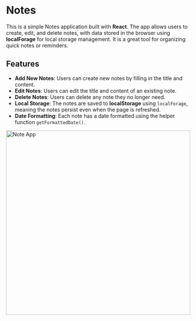 # Notes

This is a simple Notes application built with **React**. The app allows users to create, edit, and delete notes, with data stored in the browser using **localForage** for local storage management. It is a great tool for organizing quick notes or reminders.

## Features

- **Add New Notes**: Users can create new notes by filling in the title and content.
- **Edit Notes**: Users can edit the title and content of an existing note.
- **Delete Notes**: Users can delete any note they no longer need.
- **Local Storage**: The notes are saved to **localStorage** using `localForage`, meaning the notes persist even when the page is refreshed.
- **Date Formatting**: Each note has a date formatted using the helper function `getFormattedDate()`.

<img width="500" alt="Note App" src="https://github.com/marieslo/Note-App-on-React/assets/110108878/206d4a2e-c82a-4bc6-b4b7-9ca66f02a93f">

